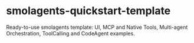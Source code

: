 # smolagents-quickstart-template
Ready-to-use smolagents template: UI, MCP and Native Tools, Multi-agent Orchestration, ToolCalling and CodeAgent examples.
